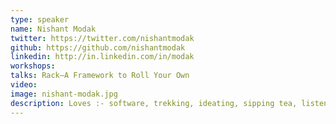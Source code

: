 ```yaml
---
type: speaker
name: Nishant Modak
twitter: https://twitter.com/nishantmodak
github: https://github.com/nishantmodak
linkedin: http://in.linkedin.com/in/modak
workshops:
talks: Rack—A Framework to Roll Your Own
video: 
image: nishant-modak.jpg
description: Loves :- software, trekking, ideating, sipping tea, listening to beatles, reading and walking in the rain.
---
```

